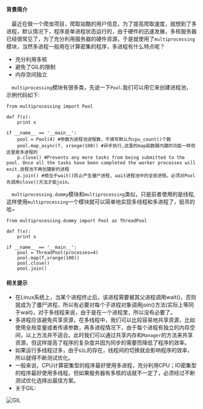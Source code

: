 #### 背景简介

&emsp;最近在做一个爬虫项目，爬取站酷的用户信息，为了提高爬取速度，就想到了多进程，默认情况下，程序是单进程状态运行的，由于硬件的迅速发展，多核服务器已经很常见了，为了充分利用服务器的硬件资源，于是就使用了`multiprocessing`模块，当然多进程一般用在计算密集的程序，多进程有什么特点呢？

* 充分利用多核
* 避免了GIL的限制
* 内存空间独立

&emsp;`multiprocessing`模块有很多类，先说一下`Pool`.我们可以用它来创建进程池，示例代码如下:

```
from multiprocessing import Pool

def f(x):
	print x

if __name__ == '__main__':
	pool = Pool(4) #参数为进程池进程数，不填写默认为cpu_count()个数
	pool.map_async(f, xrange(100)) #异步执行,这里的map函数跟内建的功能一样但这里是多进程的
	p.close() #Prevents any more tasks from being submitted to the pool. Once all the tasks have been completed the worker processes will exit.进程池不再创建新的进程
	p.join() #相当于wait()防止产生僵尸进程, wait进程池中的全部进程。必须对Pool先调用close()方法才能join。

```

&emsp;`multiprocessing.dummy`模块和`multiprocessing`类似，只是前者使用的是线程,这样使用`multiprocessing`一个模块就可以简单地实现多线程和多进程了，挺吊的哈~

```
from multiprocessing.dummy import Pool as ThreadPool

def f(x):
	print x

if __name__ == '__main__':
	pool = ThreadPool(processes=4)
	pool.map(f,xrange(100))
	pool.close()
	pool.join()
```



#### 相关提示

* 在Linux系统上，当某个进程终止后，该进程需要被其父进程调用wait()，否则就成为了僵尸进程，所以有必要对每个子进程对象调用join()方法(实际上等同于wait)，对于多线程来说，由于是在一个进程里，所以没有必要了。
* 多进程应该避免共享资源，在多线程中，我们可以比较容易地共享资源，比如使用全局变量或者传递参数，再多进程情况下，由于每个进程有独立的内存空间，以上方法并不适合。此时我们可以通过共享内存和`Manager`的方法来共享资源，但这样提高了程序的复杂度并因为同步的需要而降低了程序的效率。
* 如果运行多线程过多，由于`GIL`的存在，线程间的切换就会影响程序的效率，所以就得不断测试优化。
* 一般来说，CPU计算密集型的程序最好使用多进程，充分利用CPU；IO密集型的程序最好使用多线程，但如果服务器有多核的话就不一定了，必须经过不断测试优化选择出最佳方案。
* 关于GIL:

![GIL](https://raw.githubusercontent.com/hellorocky/techblog/master/picture/python_GIL.jpeg "GIL")
